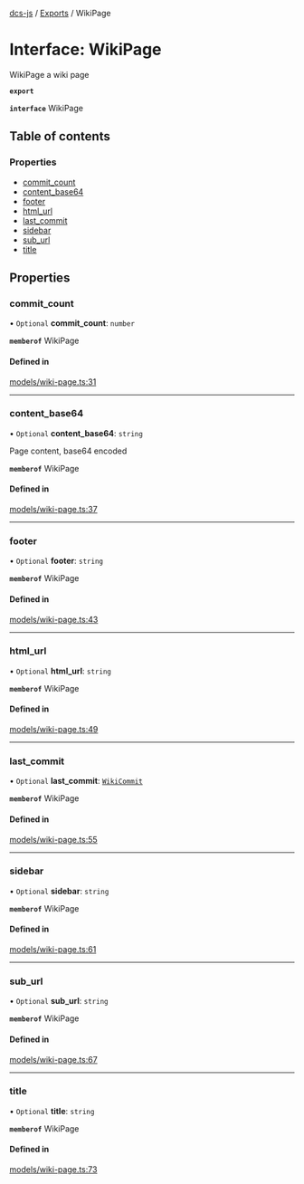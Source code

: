 [dcs-js](../README.md) / [Exports](../modules.md) / WikiPage

# Interface: WikiPage

WikiPage a wiki page

**`export`**

**`interface`** WikiPage

## Table of contents

### Properties

- [commit\_count](WikiPage.md#commit_count)
- [content\_base64](WikiPage.md#content_base64)
- [footer](WikiPage.md#footer)
- [html\_url](WikiPage.md#html_url)
- [last\_commit](WikiPage.md#last_commit)
- [sidebar](WikiPage.md#sidebar)
- [sub\_url](WikiPage.md#sub_url)
- [title](WikiPage.md#title)

## Properties

### <a id="commit_count" name="commit_count"></a> commit\_count

• `Optional` **commit\_count**: `number`

**`memberof`** WikiPage

#### Defined in

[models/wiki-page.ts:31](https://github.com/unfoldingWord/dcs-js/blob/dd84989/models/wiki-page.ts#L31)

___

### <a id="content_base64" name="content_base64"></a> content\_base64

• `Optional` **content\_base64**: `string`

Page content, base64 encoded

**`memberof`** WikiPage

#### Defined in

[models/wiki-page.ts:37](https://github.com/unfoldingWord/dcs-js/blob/dd84989/models/wiki-page.ts#L37)

___

### <a id="footer" name="footer"></a> footer

• `Optional` **footer**: `string`

**`memberof`** WikiPage

#### Defined in

[models/wiki-page.ts:43](https://github.com/unfoldingWord/dcs-js/blob/dd84989/models/wiki-page.ts#L43)

___

### <a id="html_url" name="html_url"></a> html\_url

• `Optional` **html\_url**: `string`

**`memberof`** WikiPage

#### Defined in

[models/wiki-page.ts:49](https://github.com/unfoldingWord/dcs-js/blob/dd84989/models/wiki-page.ts#L49)

___

### <a id="last_commit" name="last_commit"></a> last\_commit

• `Optional` **last\_commit**: [`WikiCommit`](WikiCommit.md)

**`memberof`** WikiPage

#### Defined in

[models/wiki-page.ts:55](https://github.com/unfoldingWord/dcs-js/blob/dd84989/models/wiki-page.ts#L55)

___

### <a id="sidebar" name="sidebar"></a> sidebar

• `Optional` **sidebar**: `string`

**`memberof`** WikiPage

#### Defined in

[models/wiki-page.ts:61](https://github.com/unfoldingWord/dcs-js/blob/dd84989/models/wiki-page.ts#L61)

___

### <a id="sub_url" name="sub_url"></a> sub\_url

• `Optional` **sub\_url**: `string`

**`memberof`** WikiPage

#### Defined in

[models/wiki-page.ts:67](https://github.com/unfoldingWord/dcs-js/blob/dd84989/models/wiki-page.ts#L67)

___

### <a id="title" name="title"></a> title

• `Optional` **title**: `string`

**`memberof`** WikiPage

#### Defined in

[models/wiki-page.ts:73](https://github.com/unfoldingWord/dcs-js/blob/dd84989/models/wiki-page.ts#L73)
